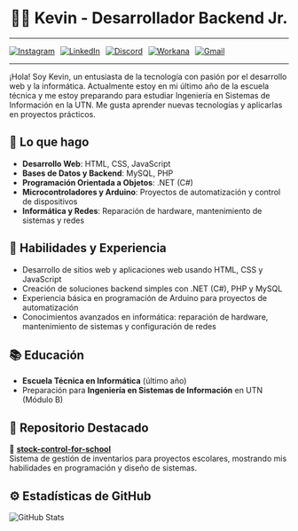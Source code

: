 <h1 align="center">👨‍💻 Kevin - Desarrollador Backend Jr.</h1>

---

<div style="display: flex; gap: 10px;">
  <a href="https://www.instagram.com/malokevin_/">
    <img src="https://img.shields.io/badge/Instagram-@malokevin_-E4405F?logo=instagram&logoColor=white&style=flat" alt="Instagram">
  </a>
  <a href="https://www.linkedin.com/in/kevinn809/">
    <img src="https://img.shields.io/badge/LinkedIn-@kevinn809?logo=linkedin&logoColor=white&style=flat" alt="LinkedIn">
  </a>
  <a href="https://discord.com/users/680188094376312863">
    <img src="https://img.shields.io/badge/Discord-!Mkevin-7289DA?logo=discord&logoColor=white&style=flat" alt="Discord">
  </a>
  <a href="https://www.workana.com/freelancer/cd87276a7b242849bd229eb8ad079586">
    <img src="https://img.shields.io/badge/Workana-KevinVillanueva-FF6A00?logo=workana&logoColor=white&style=flat" alt="Workana">
  </a>
  <a href="mailto:kevinlautarovillanueva809@gmail.com">
    <img src="https://img.shields.io/badge/Gmail-kevinlautarovillanueva809%40gmail.com-D14836?logo=gmail&logoColor=white&style=flat" alt="Gmail">
  </a>
</div>

---

¡Hola! Soy Kevin, un entusiasta de la tecnología con pasión por el desarrollo web y la informática. Actualmente estoy en mi último año de la escuela técnica y me estoy preparando para estudiar Ingeniería en Sistemas de Información en la UTN. Me gusta aprender nuevas tecnologías y aplicarlas en proyectos prácticos.

## 🚀 Lo que hago

- **Desarrollo Web**: HTML, CSS, JavaScript
- **Bases de Datos y Backend**: MySQL, PHP
- **Programación Orientada a Objetos**: .NET (C#)
- **Microcontroladores y Arduino**: Proyectos de automatización y control de dispositivos
- **Informática y Redes**: Reparación de hardware, mantenimiento de sistemas y redes

## 🧠 Habilidades y Experiencia

- Desarrollo de sitios web y aplicaciones web usando HTML, CSS y JavaScript
- Creación de soluciones backend simples con .NET (C#), PHP y MySQL
- Experiencia básica en programación de Arduino para proyectos de automatización
- Conocimientos avanzados en informática: reparación de hardware, mantenimiento de sistemas y configuración de redes

## 📚 Educación

- **Escuela Técnica en Informática** (último año)
- Preparación para **Ingeniería en Sistemas de Información** en UTN (Módulo B)

## 📂 Repositorio Destacado

📁 [**stock-control-for-school**](https://github.com/kevinn809/stock-control-for-school)  
Sistema de gestión de inventarios para proyectos escolares, mostrando mis habilidades en programación y diseño de sistemas.

## ⚙️ Estadísticas de GitHub

![GitHub Stats](https://github-readme-stats.vercel.app/api?username=kevinn809&show_icons=true&theme=radical)
